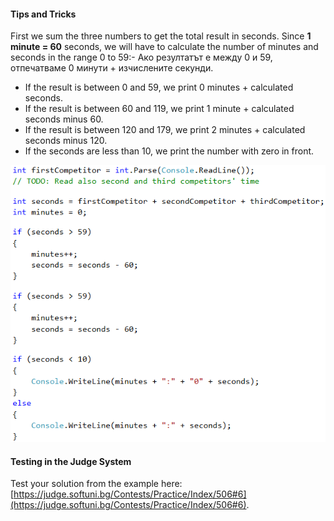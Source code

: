 #### Tips and Tricks

First we sum the three numbers to get the total result in seconds. Since **1 minute = 60** seconds, we will have to calculate the number of minutes and seconds in the range 0 to 59:- Ако резултатът е между 0 и 59, отпечатваме 0 минути + изчислените секунди.
- If the result is between 0 and 59, we print 0 minutes + calculated seconds.
- If the result is between 60 and 119, we print 1 minute + calculated seconds minus 60.
- If the result is between 120 and 179, we print 2 minutes + calculated seconds minus 120.
- If the seconds are less than 10, we print the number with zero in front.

![](/assets/chapter-3-images/07.Sum-seconds-01.png)

#### Testing in the Judge System

Test your solution from the example here: [https://judge.softuni.bg/Contests/Practice/Index/506#6](https://judge.softuni.bg/Contests/Practice/Index/506#6).
